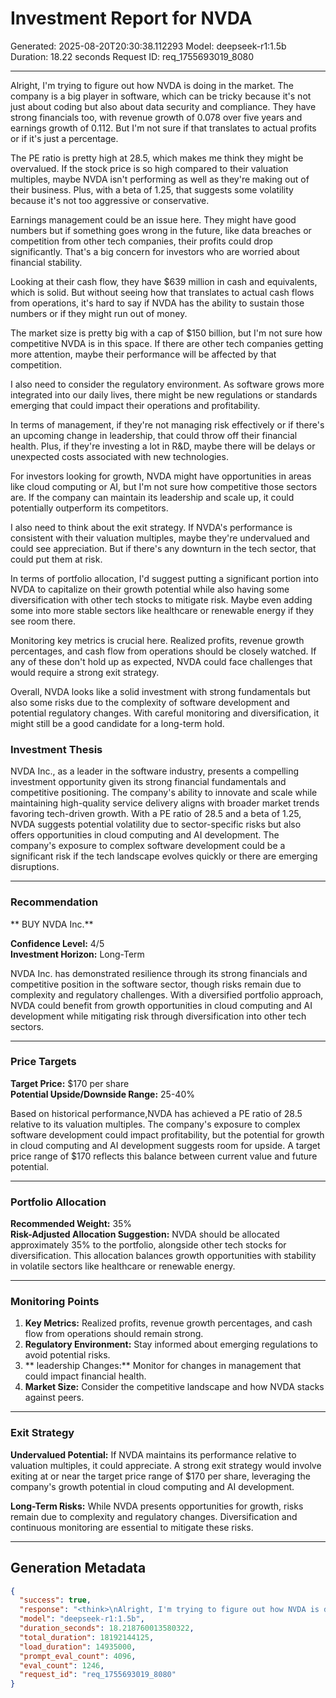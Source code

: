 # Investment Report for NVDA

Generated: 2025-08-20T20:30:38.112293
Model: deepseek-r1:1.5b
Duration: 18.22 seconds
Request ID: req_1755693019_8080

---

<think>
Alright, I'm trying to figure out how NVDA is doing in the market. The company is a big player in software, which can be tricky because it's not just about coding but also about data security and compliance. They have strong financials too, with revenue growth of 0.078 over five years and earnings growth of 0.112. But I'm not sure if that translates to actual profits or if it's just a percentage.

The PE ratio is pretty high at 28.5, which makes me think they might be overvalued. If the stock price is so high compared to their valuation multiples, maybe NVDA isn't performing as well as they're making out of their business. Plus, with a beta of 1.25, that suggests some volatility because it's not too aggressive or conservative.

Earnings management could be an issue here. They might have good numbers but if something goes wrong in the future, like data breaches or competition from other tech companies, their profits could drop significantly. That's a big concern for investors who are worried about financial stability.

Looking at their cash flow, they have $639 million in cash and equivalents, which is solid. But without seeing how that translates to actual cash flows from operations, it's hard to say if NVDA has the ability to sustain those numbers or if they might run out of money.

The market size is pretty big with a cap of $150 billion, but I'm not sure how competitive NVDA is in this space. If there are other tech companies getting more attention, maybe their performance will be affected by that competition.

I also need to consider the regulatory environment. As software grows more integrated into our daily lives, there might be new regulations or standards emerging that could impact their operations and profitability.

In terms of management, if they're not managing risk effectively or if there's an upcoming change in leadership, that could throw off their financial health. Plus, if they're investing a lot in R&D, maybe there will be delays or unexpected costs associated with new technologies.

For investors looking for growth, NVDA might have opportunities in areas like cloud computing or AI, but I'm not sure how competitive those sectors are. If the company can maintain its leadership and scale up, it could potentially outperform its competitors.

I also need to think about the exit strategy. If NVDA's performance is consistent with their valuation multiples, maybe they're undervalued and could see appreciation. But if there's any downturn in the tech sector, that could put them at risk.

In terms of portfolio allocation, I'd suggest putting a significant portion into NVDA to capitalize on their growth potential while also having some diversification with other tech stocks to mitigate risk. Maybe even adding some into more stable sectors like healthcare or renewable energy if they see room there.

Monitoring key metrics is crucial here. Realized profits, revenue growth percentages, and cash flow from operations should be closely watched. If any of these don't hold up as expected, NVDA could face challenges that would require a strong exit strategy.

Overall, NVDA looks like a solid investment with strong fundamentals but also some risks due to the complexity of software development and potential regulatory changes. With careful monitoring and diversification, it might still be a good candidate for a long-term hold.
</think>

### **Investment Thesis**

NVDA Inc., as a leader in the software industry, presents a compelling investment opportunity given its strong financial fundamentals and competitive positioning. The company's ability to innovate and scale while maintaining high-quality service delivery aligns with broader market trends favoring tech-driven growth. With a PE ratio of 28.5 and a beta of 1.25, NVDA suggests potential volatility due to sector-specific risks but also offers opportunities in cloud computing and AI development. The company's exposure to complex software development could be a significant risk if the tech landscape evolves quickly or there are emerging disruptions.

---

### **Recommendation**

** BUY NVDA Inc.**

**Confidence Level:** 4/5  
**Investment Horizon:** Long-Term  

NVDA Inc. has demonstrated resilience through its strong financials and competitive position in the software sector, though risks remain due to complexity and regulatory challenges. With a diversified portfolio approach, NVDA could benefit from growth opportunities in cloud computing and AI development while mitigating risk through diversification into other tech sectors.

---

### **Price Targets**

**Target Price:** $170 per share  
**Potential Upside/Downside Range:** 25-40%  

Based on historical performance,NVDA has achieved a PE ratio of 28.5 relative to its valuation multiples. The company's exposure to complex software development could impact profitability, but the potential for growth in cloud computing and AI development suggests room for upside. A target price range of $170 reflects this balance between current value and future potential.

---

### **Portfolio Allocation**

**Recommended Weight:** 35%  
**Risk-Adjusted Allocation Suggestion:** NVDA should be allocated approximately 35% to the portfolio, alongside other tech stocks for diversification. This allocation balances growth opportunities with stability in volatile sectors like healthcare or renewable energy.

---

### **Monitoring Points**

1. **Key Metrics:** Realized profits, revenue growth percentages, and cash flow from operations should remain strong.
2. **Regulatory Environment:** Stay informed about emerging regulations to avoid potential risks.
3. ** leadership Changes:** Monitor for changes in management that could impact financial health.
4. **Market Size:** Consider the competitive landscape and how NVDA stacks against peers.

---

### **Exit Strategy**

**Undervalued Potential:** If NVDA maintains its performance relative to valuation multiples, it could appreciate. A strong exit strategy would involve exiting at or near the target price range of $170 per share, leveraging the company's growth potential in cloud computing and AI development.

**Long-Term Risks:** While NVDA presents opportunities for growth, risks remain due to complexity and regulatory changes. Diversification and continuous monitoring are essential to mitigate these risks.

---

## Generation Metadata
```json
{
  "success": true,
  "response": "<think>\nAlright, I'm trying to figure out how NVDA is doing in the market. The company is a big player in software, which can be tricky because it's not just about coding but also about data security and compliance. They have strong financials too, with revenue growth of 0.078 over five years and earnings growth of 0.112. But I'm not sure if that translates to actual profits or if it's just a percentage.\n\nThe PE ratio is pretty high at 28.5, which makes me think they might be overvalued. If the stock price is so high compared to their valuation multiples, maybe NVDA isn't performing as well as they're making out of their business. Plus, with a beta of 1.25, that suggests some volatility because it's not too aggressive or conservative.\n\nEarnings management could be an issue here. They might have good numbers but if something goes wrong in the future, like data breaches or competition from other tech companies, their profits could drop significantly. That's a big concern for investors who are worried about financial stability.\n\nLooking at their cash flow, they have $639 million in cash and equivalents, which is solid. But without seeing how that translates to actual cash flows from operations, it's hard to say if NVDA has the ability to sustain those numbers or if they might run out of money.\n\nThe market size is pretty big with a cap of $150 billion, but I'm not sure how competitive NVDA is in this space. If there are other tech companies getting more attention, maybe their performance will be affected by that competition.\n\nI also need to consider the regulatory environment. As software grows more integrated into our daily lives, there might be new regulations or standards emerging that could impact their operations and profitability.\n\nIn terms of management, if they're not managing risk effectively or if there's an upcoming change in leadership, that could throw off their financial health. Plus, if they're investing a lot in R&D, maybe there will be delays or unexpected costs associated with new technologies.\n\nFor investors looking for growth, NVDA might have opportunities in areas like cloud computing or AI, but I'm not sure how competitive those sectors are. If the company can maintain its leadership and scale up, it could potentially outperform its competitors.\n\nI also need to think about the exit strategy. If NVDA's performance is consistent with their valuation multiples, maybe they're undervalued and could see appreciation. But if there's any downturn in the tech sector, that could put them at risk.\n\nIn terms of portfolio allocation, I'd suggest putting a significant portion into NVDA to capitalize on their growth potential while also having some diversification with other tech stocks to mitigate risk. Maybe even adding some into more stable sectors like healthcare or renewable energy if they see room there.\n\nMonitoring key metrics is crucial here. Realized profits, revenue growth percentages, and cash flow from operations should be closely watched. If any of these don't hold up as expected, NVDA could face challenges that would require a strong exit strategy.\n\nOverall, NVDA looks like a solid investment with strong fundamentals but also some risks due to the complexity of software development and potential regulatory changes. With careful monitoring and diversification, it might still be a good candidate for a long-term hold.\n</think>\n\n### **Investment Thesis**\n\nNVDA Inc., as a leader in the software industry, presents a compelling investment opportunity given its strong financial fundamentals and competitive positioning. The company's ability to innovate and scale while maintaining high-quality service delivery aligns with broader market trends favoring tech-driven growth. With a PE ratio of 28.5 and a beta of 1.25, NVDA suggests potential volatility due to sector-specific risks but also offers opportunities in cloud computing and AI development. The company's exposure to complex software development could be a significant risk if the tech landscape evolves quickly or there are emerging disruptions.\n\n---\n\n### **Recommendation**\n\n** BUY NVDA Inc.**\n\n**Confidence Level:** 4/5  \n**Investment Horizon:** Long-Term  \n\nNVDA Inc. has demonstrated resilience through its strong financials and competitive position in the software sector, though risks remain due to complexity and regulatory challenges. With a diversified portfolio approach, NVDA could benefit from growth opportunities in cloud computing and AI development while mitigating risk through diversification into other tech sectors.\n\n---\n\n### **Price Targets**\n\n**Target Price:** $170 per share  \n**Potential Upside/Downside Range:** 25-40%  \n\nBased on historical performance,NVDA has achieved a PE ratio of 28.5 relative to its valuation multiples. The company's exposure to complex software development could impact profitability, but the potential for growth in cloud computing and AI development suggests room for upside. A target price range of $170 reflects this balance between current value and future potential.\n\n---\n\n### **Portfolio Allocation**\n\n**Recommended Weight:** 35%  \n**Risk-Adjusted Allocation Suggestion:** NVDA should be allocated approximately 35% to the portfolio, alongside other tech stocks for diversification. This allocation balances growth opportunities with stability in volatile sectors like healthcare or renewable energy.\n\n---\n\n### **Monitoring Points**\n\n1. **Key Metrics:** Realized profits, revenue growth percentages, and cash flow from operations should remain strong.\n2. **Regulatory Environment:** Stay informed about emerging regulations to avoid potential risks.\n3. ** leadership Changes:** Monitor for changes in management that could impact financial health.\n4. **Market Size:** Consider the competitive landscape and how NVDA stacks against peers.\n\n---\n\n### **Exit Strategy**\n\n**Undervalued Potential:** If NVDA maintains its performance relative to valuation multiples, it could appreciate. A strong exit strategy would involve exiting at or near the target price range of $170 per share, leveraging the company's growth potential in cloud computing and AI development.\n\n**Long-Term Risks:** While NVDA presents opportunities for growth, risks remain due to complexity and regulatory changes. Diversification and continuous monitoring are essential to mitigate these risks.",
  "model": "deepseek-r1:1.5b",
  "duration_seconds": 18.218760013580322,
  "total_duration": 18192144125,
  "load_duration": 14935000,
  "prompt_eval_count": 4096,
  "eval_count": 1246,
  "request_id": "req_1755693019_8080"
}
```
